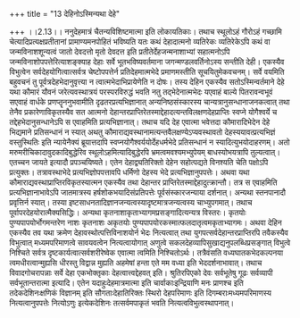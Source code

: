 +++
title = "13 देहिनोऽस्मिन्यथा देहे"

+++
।।2.13।। ननुदेहमात्रं चैतन्यविशिष्टमात्मा इति लोकायतिकाः। तथाच स्थूलोऽहं
गौरोऽहं गच्छामि चेत्यादिप्रत्यक्षप्रतीतानां प्रामाण्यमनपोहितं भविष्यति
यतः कथं देहादात्मनो व्यतिरेकः व्यतिरेकेऽपि कथं वा जन्मविनाशशून्यत्वं
जातो देवदत्तो मृतो देवदत्त इति प्रतीतेर्देहजन्मनाशाभ्यां सहात्मनोऽपि
जन्मविनाशोपपत्तेरित्याशङ्क्याह देहाः सर्वे भूतभविष्यवर्तमाना
जगन्मण्डलवर्तिनोऽस्य सन्तीति देही। एकस्यैव विभुत्वेन
सर्वदेहयोगित्वात्सर्वत्र चेष्टोपपत्तेर्न प्रतिदेहमात्मभेदे प्रमाणमस्तीति
सूचयितुमेकवचनम्। सर्वे वयमिति बहुवचनं तु पूर्वत्रदेहभेदानुवृत्त्या न
त्वात्मभेदाभिप्रायेणेति न दोषः। तस्य देहिन एकस्यैव सतोऽस्मिन्वर्तमाने
देहे यथा कौमारं यौवनं जरेत्यवस्थात्रयं परस्परविरुद्धं भवति नतु
तद्भेदेनात्मभेदः यएवाहं बाल्ये पितरावन्वभूवं सएवाहं वार्धके
प्रणप्तॄननुभवामीति दृढतरप्रत्यभिज्ञानात् अन्यनिष्ठसंस्कारस्य
चान्यत्रानुसन्धानाजनकत्वात् तथा तेनैव प्रकारेणाविकृतस्यैव सत आत्मनो
देहान्तरप्राप्तिरेतस्माद्देहादत्यन्तविलक्षणदेहप्राप्तिः स्वप्ने
योगैश्वर्ये च तद्देहभेदानुसन्धानेऽपि स एवाहमिति प्रत्यभिज्ञानात्। तथाच
यदि देह एवात्मा भवेत्तदा कौमारादिभेदेन देहे भिद्यमाने प्रतिसन्धानं न
स्यात् अथतु कौमाराद्यवस्थानामत्यन्तवैलक्षण्येऽप्यवस्थावतो
देहस्ययावत्प्रत्यभिज्ञं वस्तुस्थितिः इति न्यायेनैक्यं ब्रूयात्तदापि
स्वप्नयोगैश्वर्ययोर्देहधर्मभेदे प्रतिसन्धानं न स्यादित्युभयोदाहरणम्। अतो
मरुमरीचिकादावुदकादिबुद्धेरिव स्थूलोऽहमित्यादिबुद्धेरपि
भ्रमत्वमवश्यमभ्युपेयम् बाधस्योभयत्रापि तुल्यत्वात्। एतच्चन जायते इत्यादौ
प्रपञ्चयिष्यते। एतेन देहाद्व्यतिरिक्तो देहेन सहोत्पद्यते विनश्यति चेति
पक्षोऽपि प्रत्युक्तः। तत्रावस्थाभेदे प्रत्यभिज्ञोपपत्तावपि धर्मिणो
देहस्य भेदे प्रत्यभिज्ञानुपपत्तेः। अथवा यथा
कौमाराद्यवस्थाप्राप्तिरविकृतस्यात्मन एकस्यैव तथा देहान्तर
प्राप्तिरेतस्माद्देहादुत्क्रान्तौ। तत्र स एवाहमिति प्रत्यभिज्ञानाभावेऽपि
जातमात्रस्य हर्षशोकभयादिसंप्रतिपत्तेः पूर्वसंस्कारजन्याया दर्शनात्।
अन्यथा स्तनपानादौ प्रवृत्तिर्न स्यात्। तस्या
इष्टसाधनतादिज्ञानजन्यत्वस्यादृष्टमात्रजन्यत्वस्य चाभ्युपगमात्। तथाच
पूर्वापरदेहयोरात्मैक्यसिद्धिः। अन्यथा
कृतनाशाकृताभ्यागमप्रसङ्गादित्यन्यत्र विस्तरः। कृतयोः
पुण्यपापयोर्भोगमन्तरेण नाशः कृतनाशः अकृतयोः
पुण्यपापयोरकस्मात्फलदातृत्वमकृताभ्यागमः। अथवा देहिन एकस्यैव तव यथा
क्रमेण देहावस्थोत्पत्तिविनाशयोर्न भेदः नित्यत्वात् तथा
युगपत्सर्वदेहान्तरप्राप्तिरपि तवैकस्यैव विभुत्वात् मध्यमपरिमाणत्वे
सावयवत्वेन नित्यत्वायोगात् अणुत्वे सकलदेहव्यापिसुखाद्यनुपलब्धिप्रसङ्गात्
विभुत्वे निश्चिते सर्वत्र दृष्टकार्यत्वात्सर्वशरीरेष्वेक एवात्मा त्वमिति
निश्चितोऽर्थः। तत्रैवंसति वध्यघातकभेदकल्पनया त्वमधीरत्वान्मुह्यसि
धीरस्तु विद्वान्न मुह्यति अहमेषां हन्ता एते मम वध्या इति
भेददर्शनाभावात्। तथाच विवादगोचरापन्नाः सर्वे देहा एकभोक्तृकाः
देहत्वात्त्वद्देहवत् इति। श्रुतिरपिएको देवः सर्वभूतेषु गूढः सर्वव्यापी
सर्वभूतान्तरात्मा इत्यादि। एतेन यदाहुःदेहमात्रमात्मा इति
चार्वाकाःइन्द्रियाणि मनः प्राणश्च इति तदेकदेशिनःक्षणिकं विज्ञानम् इति
सौगताःदेहातिरिक्तः स्थिरो देहपरिमाणः इति दिगम्बराःमध्यमपरिमाणस्य
नित्यत्वानुपपत्तेः नित्योऽणुः इत्येकदेशिनः तत्सर्वमपाकृतं भवति
नित्यत्वविभुत्वस्थापनात्।  
